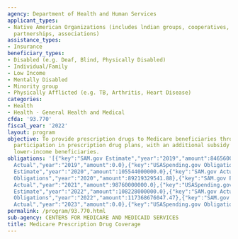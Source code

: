 ```yaml
---
agency: Department of Health and Human Services
applicant_types:
- Native American Organizations (includes lndian groups, cooperatives, corporations,
  partnerships, associations)
assistance_types:
- Insurance
beneficiary_types:
- Disabled (e.g. Deaf, Blind, Physically Disabled)
- Individual/Family
- Low Income
- Mentally Disabled
- Minority group
- Physically Afflicted (e.g. TB, Arthritis, Heart Disease)
categories:
- Health
- Health - General Health and Medical
cfda: '93.770'
fiscal_year: '2022'
layout: program
objective: To provide prescription drugs to Medicare beneficiaries through their voluntary
  participation in prescription drug plans, with an additional subsidy provided to
  lower-income beneficiaries.
obligations: '[{"key":"SAM.gov Estimate","year":"2019","amount":84656000000.0},{"key":"SAM.gov
  Actual","year":"2019","amount":0.0},{"key":"USASpending.gov Obligations","year":"2019","amount":84675657298.0},{"key":"SAM.gov
  Estimate","year":"2020","amount":105544000000.0},{"key":"SAM.gov Actual","year":"2020","amount":95545000000.0},{"key":"USASpending.gov
  Obligations","year":"2020","amount":89219329541.88},{"key":"SAM.gov Estimate","year":"2021","amount":98523000000.0},{"key":"SAM.gov
  Actual","year":"2021","amount":98760000000.0},{"key":"USASpending.gov Obligations","year":"2021","amount":98087646594.4},{"key":"SAM.gov
  Estimate","year":"2022","amount":108228000000.0},{"key":"SAM.gov Actual","year":"2022","amount":114133000000.0},{"key":"USASpending.gov
  Obligations","year":"2022","amount":117368676047.47},{"key":"SAM.gov Estimate","year":"2023","amount":113269000003.0},{"key":"SAM.gov
  Actual","year":"2023","amount":0.0},{"key":"USASpending.gov Obligations","year":"2023","amount":88253569175.41}]'
permalink: /program/93.770.html
sub-agency: CENTERS FOR MEDICARE AND MEDICAID SERVICES
title: Medicare Prescription Drug Coverage
---
```

